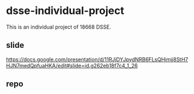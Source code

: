 # dsse-individual-project
This is an individual project of 18668 DSSE.

## slide
https://docs.google.com/presentation/d/11RJjDYJpydNRB6FLsQHimjj8StH7HJN7medQpfuaHKA/edit#slide=id.g262eb18f7c4_1_26

## repo
